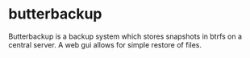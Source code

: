 butterbackup
============

Butterbackup is a backup system which stores snapshots in btrfs on a central server. A web gui allows for simple restore of files. 